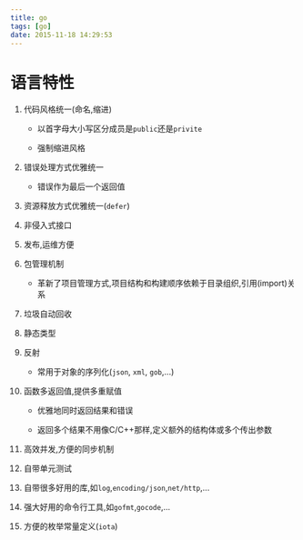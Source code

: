 ```yaml
---
title: go
tags: [go]
date: 2015-11-18 14:29:53
---
```


# 语言特性

1.  代码风格统一(命名,缩进)

    -   以首字母大小写区分成员是`public`还是`privite`

    -   强制缩进风格

1.  错误处理方式优雅统一

    -   错误作为最后一个返回值

1.  资源释放方式优雅统一(`defer`)

1.  非侵入式接口

1.  发布,运维方便

1.  包管理机制

    -   革新了项目管理方式,项目结构和构建顺序依赖于目录组织,引用(import)关系

1.  垃圾自动回收

1.  静态类型

1.  反射

    -   常用于对象的序列化(`json`, `xml`, `gob`,...)

1.  函数多返回值,提供多重赋值

    -   优雅地同时返回结果和错误

    -   返回多个结果不用像C/C++那样,定义额外的结构体或多个传出参数

1.  高效并发,方便的同步机制

1.  自带单元测试

1.  自带很多好用的库,如`log`,`encoding/json`,`net/http`,...

1.  强大好用的命令行工具,如`gofmt`,`gocode`,...

1.  方便的枚举常量定义(`iota`)
